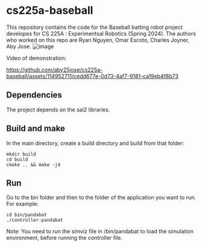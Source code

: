# cs225a-baseball
This repository contains the code for the Baseball batting robot project developes for CS 225A : Experimentsal Robotics (Spring 2024). The authors who worked on this repo are Ryan Nguyen, Omar Escoto, Charles Joyner, Aby Jose. 
![image](https://github.com/aby25jose/cs225a-baseball/assets/114952711/7876b901-31f2-4ed8-b29f-ad7ffbfc86aa)

Video of demonstration:


https://github.com/aby25jose/cs225a-baseball/assets/114952711/cedd677e-0d73-4af7-9181-ca19eb4f8b73



## Dependencies
The project depends on the sai2 libraries. 

## Build and make
In the main directory, create a build directory and build from that folder:
```
mkdir build
cd build
cmake .. && make -j4
```
## Run
Go to the bin folder and then to the folder of the application you want to run.
For example:
```
cd bin/pandabat
./controller-pandabat
```
Note: You need to run the simviz file in /bin/pandabat to load the simulation environment, before running the controller file. 
